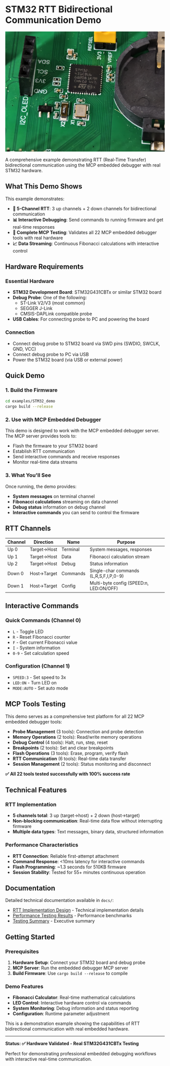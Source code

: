# STM32 RTT Bidirectional Communication Demo

![STM32G4 Development Board](img/stm32g4.jpg)

A comprehensive example demonstrating RTT (Real-Time Transfer) bidirectional communication using the MCP embedded debugger with real STM32 hardware.

## What This Demo Shows

This example demonstrates:
- **🔄 5-Channel RTT**: 3 up channels + 2 down channels for bidirectional communication
- **📊 Interactive Debugging**: Send commands to running firmware and get real-time responses  
- **🧪 Complete MCP Testing**: Validates all 22 MCP embedded debugger tools with real hardware
- **📈 Data Streaming**: Continuous Fibonacci calculations with interactive control

## Hardware Requirements

### Essential Hardware
- **STM32 Development Board**: STM32G431CBTx or similar STM32 board
- **Debug Probe**: One of the following:
  - ST-Link V2/V3 (most common)
  - SEGGER J-Link 
  - CMSIS-DAPLink compatible probe
- **USB Cables**: For connecting probe to PC and powering the board

### Connection
- Connect debug probe to STM32 board via SWD pins (SWDIO, SWCLK, GND, VCC)
- Connect debug probe to PC via USB
- Power the STM32 board (via USB or external power)

## Quick Demo

### 1. Build the Firmware
```bash
cd examples/STM32_demo
cargo build --release
```

### 2. Use with MCP Embedded Debugger
This demo is designed to work with the MCP embedded debugger server. The MCP server provides tools to:
- Flash the firmware to your STM32 board
- Establish RTT communication 
- Send interactive commands and receive responses
- Monitor real-time data streams

### 3. What You'll See
Once running, the demo provides:
- **System messages** on terminal channel
- **Fibonacci calculations** streaming on data channel  
- **Debug status** information on debug channel
- **Interactive commands** you can send to control the firmware

## RTT Channels

| Channel | Direction | Name | Purpose |
|---------|-----------|------|---------|
| Up 0 | Target→Host | Terminal | System messages, responses |
| Up 1 | Target→Host | Data | Fibonacci calculation stream |
| Up 2 | Target→Host | Debug | Status information |
| Down 0 | Host→Target | Commands | Single-char commands (L,R,S,F,I,P,0-9) |
| Down 1 | Host→Target | Config | Multi-byte config (SPEED:n, LED:ON/OFF) |

## Interactive Commands

### Quick Commands (Channel 0)
- `L` - Toggle LED
- `R` - Reset Fibonacci counter  
- `F` - Get current Fibonacci value
- `I` - System information
- `0-9` - Set calculation speed

### Configuration (Channel 1)
- `SPEED:3` - Set speed to 3x
- `LED:ON` - Turn LED on
- `MODE:AUTO` - Set auto mode

## MCP Tools Testing

This demo serves as a comprehensive test platform for all 22 MCP embedded debugger tools:

- **Probe Management** (3 tools): Connection and probe detection
- **Memory Operations** (2 tools): Read/write memory operations  
- **Debug Control** (4 tools): Halt, run, step, reset
- **Breakpoints** (2 tools): Set and clear breakpoints
- **Flash Operations** (3 tools): Erase, program, verify flash
- **RTT Communication** (6 tools): Real-time data transfer
- **Session Management** (2 tools): Status monitoring and disconnect

**✅ All 22 tools tested successfully with 100% success rate**

## Technical Features

### RTT Implementation
- **5 channels total**: 3 up (target→host) + 2 down (host→target)
- **Non-blocking communication**: Real-time data flow without interrupting firmware
- **Multiple data types**: Text messages, binary data, structured information

### Performance Characteristics  
- **RTT Connection**: Reliable first-attempt attachment
- **Command Response**: <10ms latency for interactive commands
- **Flash Programming**: ~1.3 seconds for 510KB firmware
- **Session Stability**: Tested for 55+ minutes continuous operation

## Documentation

Detailed technical documentation available in `docs/`:

- [RTT Implementation Design](docs/RTT_BIDIRECTIONAL_DESIGN.md) - Technical implementation details  
- [Performance Testing Results](docs/RTT_TESTING_RESULTS.md) - Performance benchmarks
- [Testing Summary](docs/ALL_22_TOOLS_TESTING_SUMMARY.md) - Executive summary

## Getting Started

### Prerequisites
1. **Hardware Setup**: Connect your STM32 board and debug probe
2. **MCP Server**: Run the embedded debugger MCP server
3. **Build Firmware**: Use `cargo build --release` to compile

### Demo Features
- **Fibonacci Calculator**: Real-time mathematical calculations
- **LED Control**: Interactive hardware control via commands
- **System Monitoring**: Debug information and status reporting
- **Configuration**: Runtime parameter adjustment

This is a demonstration example showing the capabilities of RTT bidirectional communication with real embedded hardware.

---

**Status: ✅ Hardware Validated - Real STM32G431CBTx Testing**

Perfect for demonstrating professional embedded debugging workflows with interactive real-time communication.